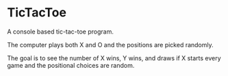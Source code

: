 # TicTacToe

A console based tic-tac-toe program. 

The computer plays both X and O and the positions are picked randomly.

The goal is to see the number of X wins, Y wins, and draws if X starts every game and the positional choices are random.
